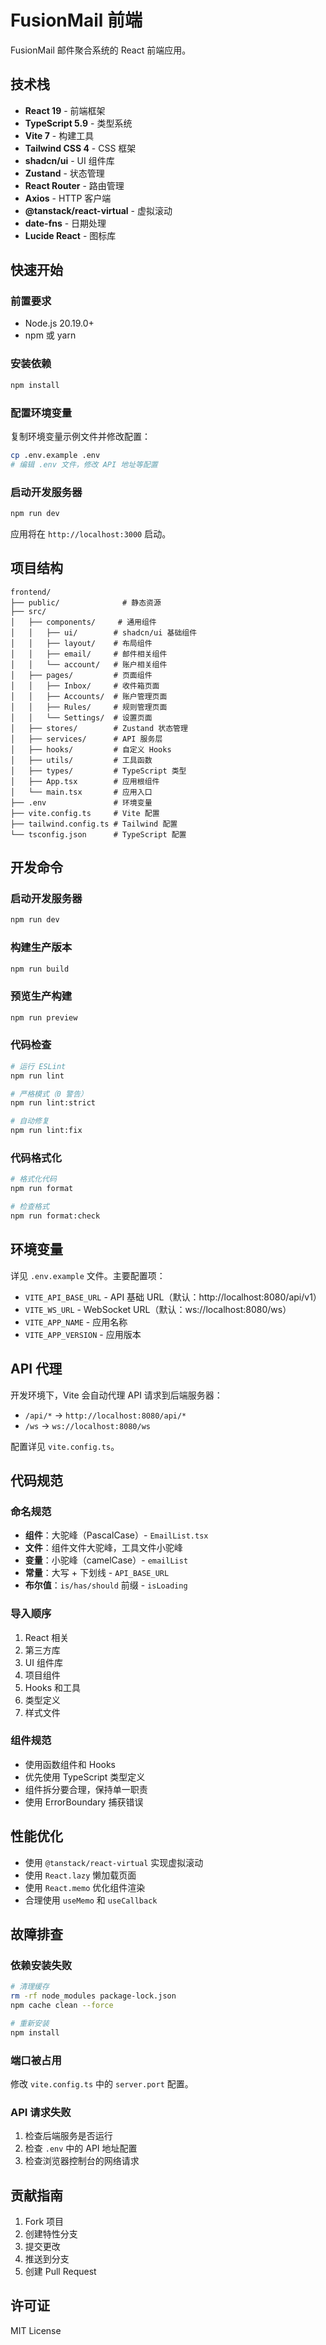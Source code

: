 # FusionMail 前端

FusionMail 邮件聚合系统的 React 前端应用。

## 技术栈

- **React 19** - 前端框架
- **TypeScript 5.9** - 类型系统
- **Vite 7** - 构建工具
- **Tailwind CSS 4** - CSS 框架
- **shadcn/ui** - UI 组件库
- **Zustand** - 状态管理
- **React Router** - 路由管理
- **Axios** - HTTP 客户端
- **@tanstack/react-virtual** - 虚拟滚动
- **date-fns** - 日期处理
- **Lucide React** - 图标库

## 快速开始

### 前置要求

- Node.js 20.19.0+
- npm 或 yarn

### 安装依赖

```bash
npm install
```

### 配置环境变量

复制环境变量示例文件并修改配置：

```bash
cp .env.example .env
# 编辑 .env 文件，修改 API 地址等配置
```

### 启动开发服务器

```bash
npm run dev
```

应用将在 `http://localhost:3000` 启动。

## 项目结构

```
frontend/
├── public/              # 静态资源
├── src/
│   ├── components/     # 通用组件
│   │   ├── ui/        # shadcn/ui 基础组件
│   │   ├── layout/    # 布局组件
│   │   ├── email/     # 邮件相关组件
│   │   └── account/   # 账户相关组件
│   ├── pages/         # 页面组件
│   │   ├── Inbox/     # 收件箱页面
│   │   ├── Accounts/  # 账户管理页面
│   │   ├── Rules/     # 规则管理页面
│   │   └── Settings/  # 设置页面
│   ├── stores/        # Zustand 状态管理
│   ├── services/      # API 服务层
│   ├── hooks/         # 自定义 Hooks
│   ├── utils/         # 工具函数
│   ├── types/         # TypeScript 类型
│   ├── App.tsx        # 应用根组件
│   └── main.tsx       # 应用入口
├── .env               # 环境变量
├── vite.config.ts     # Vite 配置
├── tailwind.config.ts # Tailwind 配置
└── tsconfig.json      # TypeScript 配置
```

## 开发命令

### 启动开发服务器

```bash
npm run dev
```

### 构建生产版本

```bash
npm run build
```

### 预览生产构建

```bash
npm run preview
```

### 代码检查

```bash
# 运行 ESLint
npm run lint

# 严格模式（0 警告）
npm run lint:strict

# 自动修复
npm run lint:fix
```

### 代码格式化

```bash
# 格式化代码
npm run format

# 检查格式
npm run format:check
```

## 环境变量

详见 `.env.example` 文件。主要配置项：

- `VITE_API_BASE_URL` - API 基础 URL（默认：http://localhost:8080/api/v1）
- `VITE_WS_URL` - WebSocket URL（默认：ws://localhost:8080/ws）
- `VITE_APP_NAME` - 应用名称
- `VITE_APP_VERSION` - 应用版本

## API 代理

开发环境下，Vite 会自动代理 API 请求到后端服务器：

- `/api/*` → `http://localhost:8080/api/*`
- `/ws` → `ws://localhost:8080/ws`

配置详见 `vite.config.ts`。

## 代码规范

### 命名规范

- **组件**：大驼峰（PascalCase）- `EmailList.tsx`
- **文件**：组件文件大驼峰，工具文件小驼峰
- **变量**：小驼峰（camelCase）- `emailList`
- **常量**：大写 + 下划线 - `API_BASE_URL`
- **布尔值**：`is/has/should` 前缀 - `isLoading`

### 导入顺序

1. React 相关
2. 第三方库
3. UI 组件库
4. 项目组件
5. Hooks 和工具
6. 类型定义
7. 样式文件

### 组件规范

- 使用函数组件和 Hooks
- 优先使用 TypeScript 类型定义
- 组件拆分要合理，保持单一职责
- 使用 ErrorBoundary 捕获错误

## 性能优化

- 使用 `@tanstack/react-virtual` 实现虚拟滚动
- 使用 `React.lazy` 懒加载页面
- 使用 `React.memo` 优化组件渲染
- 合理使用 `useMemo` 和 `useCallback`

## 故障排查

### 依赖安装失败

```bash
# 清理缓存
rm -rf node_modules package-lock.json
npm cache clean --force

# 重新安装
npm install
```

### 端口被占用

修改 `vite.config.ts` 中的 `server.port` 配置。

### API 请求失败

1. 检查后端服务是否运行
2. 检查 `.env` 中的 API 地址配置
3. 检查浏览器控制台的网络请求

## 贡献指南

1. Fork 项目
2. 创建特性分支
3. 提交更改
4. 推送到分支
5. 创建 Pull Request

## 许可证

MIT License
